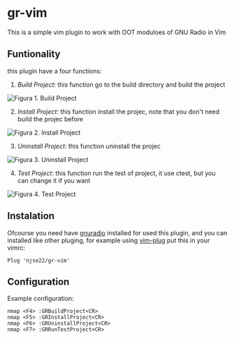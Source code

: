 # gr-vim

This is a simple vim plugin to work with OOT moduloes of GNU Radio in Vim

## Funtionality

this plugin have a four functions:

1. *Build Project*: this function go to the build directory and build the project

<img src="img/gr-vim1.gif" title="" alt="Figura 1. Build Project " data-align="center">

2. *Install Project*: this function  install the projec, note that you don't need 
   build the projec before

<img src="img/gr-vim2.gif" title="" alt="Figura 2. Install Project" data-align="center">

3. *Uninstall Project*: this function uninstall the projec 

<img src="img/gr-vim3.gif" title="" alt="Figura 3. Uninstall Project" data-align="center">

4. *Test Project*: this function run the test of project, it use ctest, but you can 
   change it if you want

<img src="img/gr-vim4.gif" title="" alt="Figura 4. Test Project" data-align="center">

## Instalation

Ofcourse you need have [gnuradio](https://github.com/gnuradio/gnuradio) installed for used this plugin, and you can installed like other pluging, for example using [vim-plug](https://github.com/junegunn/vim-plug) put this in your vimrc: 

```vim
Plug 'njse22/gr-vim'
```

## Configuration

Example configuration:

```vim
nmap <F4> :GRBuildProject<CR>
nmap <F5> :GRInstallProject<CR>
nmap <F6> :GRUninstallProject<CR>
nmap <F7> :GRRunTestProject<CR>
```
